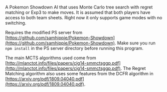 A Pokemon Showdown AI that uses Monte Carlo tree search with regret matching or Exp3 to make moves. It is assumed that both players have access to both team sheets. Right now it only supports game modes with no switching.

Requires the modified PS server from [https://github.com/samhippie/Pokemon-Showdown](https://github.com/samhippie/Pokemon-Showdown). Make sure you run `npm install` in the PS server directory before running this program.

The main MCTS algorithms used come from [http://mlanctot.info/files/papers/cig14-smmctsggp.pdf](http://mlanctot.info/files/papers/cig14-smmctsggp.pdf). The Regret Matching algorithm also uses some features from the DCFR algorithm in [https://arxiv.org/pdf/1809.04040.pdf](https://arxiv.org/pdf/1809.04040.pdf).
